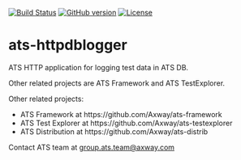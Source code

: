 [![Build Status](https://travis-ci.org/Axway/ats-httpdblogger.svg?branch=master)](https://travis-ci.org/Axway/ats-httpdblogger)
[![GitHub version](https://badge.fury.io/gh/Axway%2Fats-httpdblogger.svg)](https://badge.fury.io/gh/Axway%2Fats-httpdblogger)
[![License](https://img.shields.io/badge/License-Apache%202.0-blue.svg)](https://opensource.org/licenses/Apache-2.0)
# ats-httpdblogger
ATS HTTP application for logging test data in ATS DB.

Other related projects are ATS Framework and ATS TestExplorer.

Other related projects:
<ul>
  <li>ATS Framework at https://github.com/Axway/ats-framework</li>
  <li>ATS Test Explorer at https://github.com/Axway/ats-testexplorer</li>
  <li>ATS Distribution at https://github.com/Axway/ats-distrib</li>
</ul>

Contact ATS team at group.ats.team@axway.com
